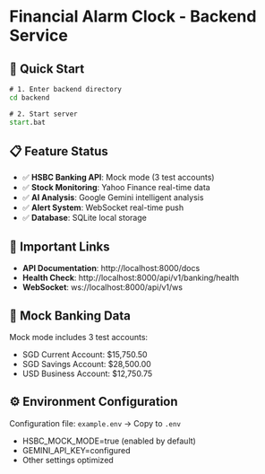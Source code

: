 # Financial Alarm Clock - Backend Service

## 🚀 Quick Start

```cmd
# 1. Enter backend directory
cd backend

# 2. Start server
start.bat
```

## 📋 Feature Status

- ✅ **HSBC Banking API**: Mock mode (3 test accounts)
- ✅ **Stock Monitoring**: Yahoo Finance real-time data  
- ✅ **AI Analysis**: Google Gemini intelligent analysis
- ✅ **Alert System**: WebSocket real-time push
- ✅ **Database**: SQLite local storage

## 🔗 Important Links

- **API Documentation**: http://localhost:8000/docs
- **Health Check**: http://localhost:8000/api/v1/banking/health
- **WebSocket**: ws://localhost:8000/api/v1/ws

## 🏦 Mock Banking Data

Mock mode includes 3 test accounts:
- SGD Current Account: $15,750.50
- SGD Savings Account: $28,500.00  
- USD Business Account: $12,750.75

## ⚙️ Environment Configuration

Configuration file: `example.env` → Copy to `.env`
- HSBC_MOCK_MODE=true (enabled by default)
- GEMINI_API_KEY=configured
- Other settings optimized 
